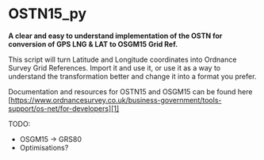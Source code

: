 # OSTN15_py
**A clear and easy to understand implementation of the OSTN for conversion of GPS LNG &amp; LAT to OSGM15 Grid Ref.**

This script will turn Latitude and Longitude coordinates into Ordnance Survey Grid References.
Import it and use it, or use it as a way to understand the transformation better and change it into a format you prefer.



Documentation and resources for OSTN15 and OSGM15 can be found here [https://www.ordnancesurvey.co.uk/business-government/tools-support/os-net/for-developers][1]

TODO:
* OSGM15 -> GRS80
* Optimisations?

[1]: https://www.ordnancesurvey.co.uk/business-government/tools-support/os-net/for-developers
